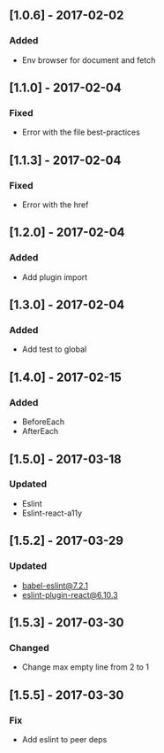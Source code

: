## [1.0.6] - 2017-02-02

### Added

- Env browser for document and fetch

## [1.1.0] - 2017-02-04

### Fixed

- Error with the file best-practices

## [1.1.3] - 2017-02-04

### Fixed

- Error with the href

## [1.2.0] - 2017-02-04

### Added

- Add plugin import

## [1.3.0] - 2017-02-04

### Added

- Add test to global

## [1.4.0] - 2017-02-15

### Added

- BeforeEach
- AfterEach

## [1.5.0] - 2017-03-18

### Updated

- Eslint
- Eslint-react-a11y

## [1.5.2] - 2017-03-29

### Updated

- babel-eslint@7.2.1
- eslint-plugin-react@6.10.3

## [1.5.3] - 2017-03-30

### Changed

- Change max empty line from 2 to 1

## [1.5.5] - 2017-03-30

### Fix

- Add eslint to peer deps